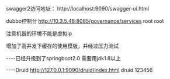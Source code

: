 
swagger2访问地址：
http://localhost:9090/swagger-ui.html

dubbo控制台
http://10.3.5.48:8085/governance/services  root root

注意机器的环境不能是虚拟ip


增加了高并发下缓存的使用模版，并经过压力测试

----已经升级到了springboot2.0  需要用jdk1.8以上


----Druid
http://127.0.0.1:9090/druid/index.html   druid   123456

